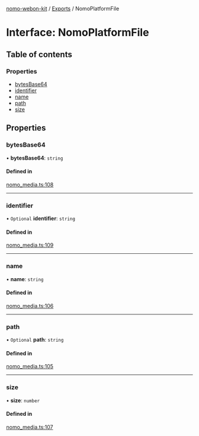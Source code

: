 [nomo-webon-kit](../README.md) / [Exports](../modules.md) / NomoPlatformFile

# Interface: NomoPlatformFile

## Table of contents

### Properties

- [bytesBase64](NomoPlatformFile.md#bytesbase64)
- [identifier](NomoPlatformFile.md#identifier)
- [name](NomoPlatformFile.md#name)
- [path](NomoPlatformFile.md#path)
- [size](NomoPlatformFile.md#size)

## Properties

### bytesBase64

• **bytesBase64**: `string`

#### Defined in

[nomo_media.ts:108](https://github.com/nomo-app/nomo-webon-kit/blob/c91383b/nomo-webon-kit/src/nomo_media.ts#L108)

___

### identifier

• `Optional` **identifier**: `string`

#### Defined in

[nomo_media.ts:109](https://github.com/nomo-app/nomo-webon-kit/blob/c91383b/nomo-webon-kit/src/nomo_media.ts#L109)

___

### name

• **name**: `string`

#### Defined in

[nomo_media.ts:106](https://github.com/nomo-app/nomo-webon-kit/blob/c91383b/nomo-webon-kit/src/nomo_media.ts#L106)

___

### path

• `Optional` **path**: `string`

#### Defined in

[nomo_media.ts:105](https://github.com/nomo-app/nomo-webon-kit/blob/c91383b/nomo-webon-kit/src/nomo_media.ts#L105)

___

### size

• **size**: `number`

#### Defined in

[nomo_media.ts:107](https://github.com/nomo-app/nomo-webon-kit/blob/c91383b/nomo-webon-kit/src/nomo_media.ts#L107)
